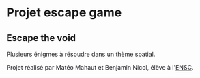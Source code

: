 # Projet escape game
## Escape the void
Plusieurs énigmes à résoudre dans un thème spatial.

Projet réalisé par Matéo Mahaut et Benjamin Nicol, élève à l'[ENSC](https://ensc.bordeaux-inp.fr/fr).